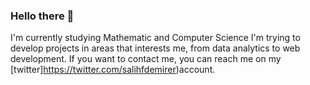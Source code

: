 ### Hello there 👋
I'm currently studying Mathematic and Computer Science
I'm trying to develop projects in areas that interests me, from data analytics to web development.
If you want to contact me, you can reach me on my [twitter]https://twitter.com/salihfdemirer)account.

